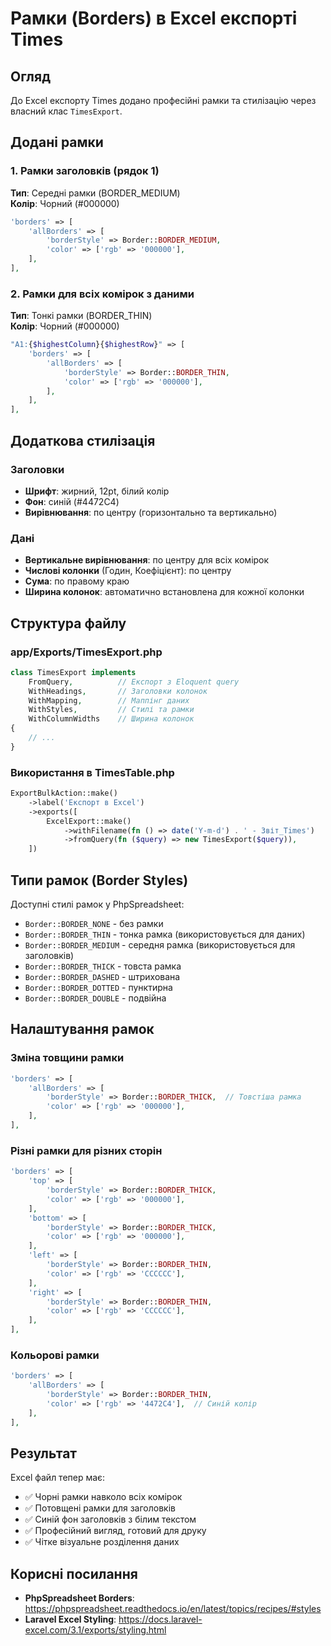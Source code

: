 # Рамки (Borders) в Excel експорті Times

## Огляд

До Excel експорту Times додано професійні рамки та стилізацію через власний клас `TimesExport`.

## Додані рамки

### 1. Рамки заголовків (рядок 1)
**Тип**: Середні рамки (BORDER_MEDIUM)  
**Колір**: Чорний (#000000)

```php
'borders' => [
    'allBorders' => [
        'borderStyle' => Border::BORDER_MEDIUM,
        'color' => ['rgb' => '000000'],
    ],
],
```

### 2. Рамки для всіх комірок з даними
**Тип**: Тонкі рамки (BORDER_THIN)  
**Колір**: Чорний (#000000)

```php
"A1:{$highestColumn}{$highestRow}" => [
    'borders' => [
        'allBorders' => [
            'borderStyle' => Border::BORDER_THIN,
            'color' => ['rgb' => '000000'],
        ],
    ],
],
```

## Додаткова стилізація

### Заголовки
- **Шрифт**: жирний, 12pt, білий колір
- **Фон**: синій (#4472C4)
- **Вирівнювання**: по центру (горизонтально та вертикально)

### Дані
- **Вертикальне вирівнювання**: по центру для всіх комірок
- **Числові колонки** (Годин, Коефіцієнт): по центру
- **Сума**: по правому краю
- **Ширина колонок**: автоматично встановлена для кожної колонки

## Структура файлу

### app/Exports/TimesExport.php

```php
class TimesExport implements 
    FromQuery,          // Експорт з Eloquent query
    WithHeadings,       // Заголовки колонок
    WithMapping,        // Маппінг даних
    WithStyles,         // Стилі та рамки
    WithColumnWidths    // Ширина колонок
{
    // ...
}
```

### Використання в TimesTable.php

```php
ExportBulkAction::make()
    ->label('Експорт в Excel')
    ->exports([
        ExcelExport::make()
            ->withFilename(fn () => date('Y-m-d') . ' - Звіт_Times')
            ->fromQuery(fn ($query) => new TimesExport($query)),
    ])
```

## Типи рамок (Border Styles)

Доступні стилі рамок у PhpSpreadsheet:

- `Border::BORDER_NONE` - без рамки
- `Border::BORDER_THIN` - тонка рамка (використовується для даних)
- `Border::BORDER_MEDIUM` - середня рамка (використовується для заголовків)
- `Border::BORDER_THICK` - товста рамка
- `Border::BORDER_DASHED` - штрихована
- `Border::BORDER_DOTTED` - пунктирна
- `Border::BORDER_DOUBLE` - подвійна

## Налаштування рамок

### Зміна товщини рамки

```php
'borders' => [
    'allBorders' => [
        'borderStyle' => Border::BORDER_THICK,  // Товстіша рамка
        'color' => ['rgb' => '000000'],
    ],
],
```

### Різні рамки для різних сторін

```php
'borders' => [
    'top' => [
        'borderStyle' => Border::BORDER_THICK,
        'color' => ['rgb' => '000000'],
    ],
    'bottom' => [
        'borderStyle' => Border::BORDER_THICK,
        'color' => ['rgb' => '000000'],
    ],
    'left' => [
        'borderStyle' => Border::BORDER_THIN,
        'color' => ['rgb' => 'CCCCCC'],
    ],
    'right' => [
        'borderStyle' => Border::BORDER_THIN,
        'color' => ['rgb' => 'CCCCCC'],
    ],
],
```

### Кольорові рамки

```php
'borders' => [
    'allBorders' => [
        'borderStyle' => Border::BORDER_THIN,
        'color' => ['rgb' => '4472C4'],  // Синій колір
    ],
],
```

## Результат

Excel файл тепер має:
- ✅ Чорні рамки навколо всіх комірок
- ✅ Потовщені рамки для заголовків
- ✅ Синій фон заголовків з білим текстом
- ✅ Професійний вигляд, готовий для друку
- ✅ Чітке візуальне розділення даних

## Корисні посилання

- **PhpSpreadsheet Borders**: https://phpspreadsheet.readthedocs.io/en/latest/topics/recipes/#styles
- **Laravel Excel Styling**: https://docs.laravel-excel.com/3.1/exports/styling.html

